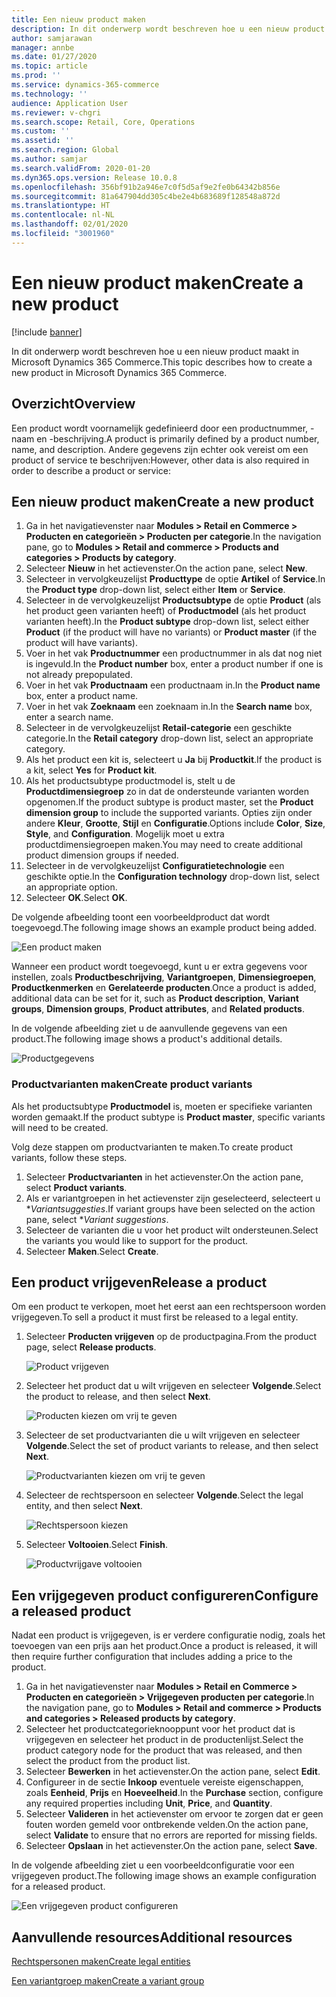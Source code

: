 ```yaml
---
title: Een nieuw product maken
description: In dit onderwerp wordt beschreven hoe u een nieuw product maakt in Microsoft Dynamics 365 Commerce.
author: samjarawan
manager: annbe
ms.date: 01/27/2020
ms.topic: article
ms.prod: ''
ms.service: dynamics-365-commerce
ms.technology: ''
audience: Application User
ms.reviewer: v-chgri
ms.search.scope: Retail, Core, Operations
ms.custom: ''
ms.assetid: ''
ms.search.region: Global
ms.author: samjar
ms.search.validFrom: 2020-01-20
ms.dyn365.ops.version: Release 10.0.8
ms.openlocfilehash: 356bf91b2a946e7c0f5d5af9e2fe0b64342b856e
ms.sourcegitcommit: 81a647904dd305c4be2e4b683689f128548a872d
ms.translationtype: HT
ms.contentlocale: nl-NL
ms.lasthandoff: 02/01/2020
ms.locfileid: "3001960"
---
```

# <a name="create-a-new-product"></a><span data-ttu-id="b5f16-103">Een nieuw product maken</span><span class="sxs-lookup"><span data-stu-id="b5f16-103">Create a new product</span></span>


[!include [banner](includes/banner.md)]

<span data-ttu-id="b5f16-104">In dit onderwerp wordt beschreven hoe u een nieuw product maakt in Microsoft Dynamics 365 Commerce.</span><span class="sxs-lookup"><span data-stu-id="b5f16-104">This topic describes how to create a new product in Microsoft Dynamics 365 Commerce.</span></span>

## <a name="overview"></a><span data-ttu-id="b5f16-105">Overzicht</span><span class="sxs-lookup"><span data-stu-id="b5f16-105">Overview</span></span>

<span data-ttu-id="b5f16-106">Een product wordt voornamelijk gedefinieerd door een productnummer, -naam en -beschrijving.</span><span class="sxs-lookup"><span data-stu-id="b5f16-106">A product is primarily defined by a product number, name, and description.</span></span> <span data-ttu-id="b5f16-107">Andere gegevens zijn echter ook vereist om een product of service te beschrijven:</span><span class="sxs-lookup"><span data-stu-id="b5f16-107">However, other data is also required in order to describe a product or service:</span></span>

## <a name="create-a-new-product"></a><span data-ttu-id="b5f16-108">Een nieuw product maken</span><span class="sxs-lookup"><span data-stu-id="b5f16-108">Create a new product</span></span>

1. <span data-ttu-id="b5f16-109">Ga in het navigatievenster naar **Modules \> Retail en Commerce \> Producten en categorieën \> Producten per categorie**.</span><span class="sxs-lookup"><span data-stu-id="b5f16-109">In the navigation pane, go to **Modules \> Retail and commerce \> Products and categories \> Products by category**.</span></span>
1. <span data-ttu-id="b5f16-110">Selecteer **Nieuw** in het actievenster.</span><span class="sxs-lookup"><span data-stu-id="b5f16-110">On the action pane, select **New**.</span></span>
1. <span data-ttu-id="b5f16-111">Selecteer in vervolgkeuzelijst **Producttype** de optie **Artikel** of **Service**.</span><span class="sxs-lookup"><span data-stu-id="b5f16-111">In the **Product type** drop-down list, select either **Item** or **Service**.</span></span>
1. <span data-ttu-id="b5f16-112">Selecteer in de vervolgkeuzelijst **Productsubtype** de optie **Product** (als het product geen varianten heeft) of **Productmodel** (als het product varianten heeft).</span><span class="sxs-lookup"><span data-stu-id="b5f16-112">In the **Product subtype** drop-down list, select either **Product** (if the product will have no variants) or **Product master** (if the product will have variants).</span></span>
1. <span data-ttu-id="b5f16-113">Voer in het vak **Productnummer** een productnummer in als dat nog niet is ingevuld.</span><span class="sxs-lookup"><span data-stu-id="b5f16-113">In the **Product number** box, enter a product number if one is not already prepopulated.</span></span>
1. <span data-ttu-id="b5f16-114">Voer in het vak **Productnaam** een productnaam in.</span><span class="sxs-lookup"><span data-stu-id="b5f16-114">In the **Product name** box, enter a product name.</span></span>
1. <span data-ttu-id="b5f16-115">Voer in het vak **Zoeknaam** een zoeknaam in.</span><span class="sxs-lookup"><span data-stu-id="b5f16-115">In the **Search name** box, enter a search name.</span></span>
1. <span data-ttu-id="b5f16-116">Selecteer in de vervolgkeuzelijst **Retail-categorie** een geschikte categorie.</span><span class="sxs-lookup"><span data-stu-id="b5f16-116">In the **Retail category** drop-down list, select an appropriate category.</span></span>
1. <span data-ttu-id="b5f16-117">Als het product een kit is, selecteert u **Ja** bij **Productkit**.</span><span class="sxs-lookup"><span data-stu-id="b5f16-117">If the product is a kit, select **Yes** for **Product kit**.</span></span>
1. <span data-ttu-id="b5f16-118">Als het productsubtype productmodel is, stelt u de **Productdimensiegroep** zo in dat de ondersteunde varianten worden opgenomen.</span><span class="sxs-lookup"><span data-stu-id="b5f16-118">If the product subtype is product master, set the **Product dimension group** to include the supported variants.</span></span> <span data-ttu-id="b5f16-119">Opties zijn onder andere **Kleur**, **Grootte**, **Stijl** en **Configuratie**.</span><span class="sxs-lookup"><span data-stu-id="b5f16-119">Options include **Color**, **Size**, **Style**, and **Configuration**.</span></span> <span data-ttu-id="b5f16-120">Mogelijk moet u extra productdimensiegroepen maken.</span><span class="sxs-lookup"><span data-stu-id="b5f16-120">You may need to create additional product dimension groups if needed.</span></span>
1. <span data-ttu-id="b5f16-121">Selecteer in de vervolgkeuzelijst **Configuratietechnologie** een geschikte optie.</span><span class="sxs-lookup"><span data-stu-id="b5f16-121">In the **Configuration technology** drop-down list, select an appropriate option.</span></span>
1. <span data-ttu-id="b5f16-122">Selecteer **OK**.</span><span class="sxs-lookup"><span data-stu-id="b5f16-122">Select **OK**.</span></span>

<span data-ttu-id="b5f16-123">De volgende afbeelding toont een voorbeeldproduct dat wordt toegevoegd.</span><span class="sxs-lookup"><span data-stu-id="b5f16-123">The following image shows an example product being added.</span></span>

![Een product maken](media/create-new-product.png)

<span data-ttu-id="b5f16-125">Wanneer een product wordt toegevoegd, kunt u er extra gegevens voor instellen, zoals **Productbeschrijving**, **Variantgroepen**, **Dimensiegroepen**, **Productkenmerken** en **Gerelateerde producten**.</span><span class="sxs-lookup"><span data-stu-id="b5f16-125">Once a product is added, additional data can be set for it, such as **Product description**, **Variant groups**, **Dimension groups**, **Product attributes**, and **Related products**.</span></span>

<span data-ttu-id="b5f16-126">In de volgende afbeelding ziet u de aanvullende gegevens van een product.</span><span class="sxs-lookup"><span data-stu-id="b5f16-126">The following image shows a product's additional details.</span></span>

![Productgegevens](media/create-new-product-2.png)

### <a name="create-product-variants"></a><span data-ttu-id="b5f16-128">Productvarianten maken</span><span class="sxs-lookup"><span data-stu-id="b5f16-128">Create product variants</span></span>

<span data-ttu-id="b5f16-129">Als het productsubtype **Productmodel** is, moeten er specifieke varianten worden gemaakt.</span><span class="sxs-lookup"><span data-stu-id="b5f16-129">If the product subtype is **Product master**, specific variants will need to be created.</span></span> 

<span data-ttu-id="b5f16-130">Volg deze stappen om productvarianten te maken.</span><span class="sxs-lookup"><span data-stu-id="b5f16-130">To create product variants, follow these steps.</span></span>

1. <span data-ttu-id="b5f16-131">Selecteer **Productvarianten** in het actievenster.</span><span class="sxs-lookup"><span data-stu-id="b5f16-131">On the action pane, select **Product variants**.</span></span>
1. <span data-ttu-id="b5f16-132">Als er variantgroepen in het actievenster zijn geselecteerd, selecteert u \**Variantsuggesties*.</span><span class="sxs-lookup"><span data-stu-id="b5f16-132">If variant groups have been selected on the action pane, select \**Variant suggestions*.</span></span>
1. <span data-ttu-id="b5f16-133">Selecteer de varianten die u voor het product wilt ondersteunen.</span><span class="sxs-lookup"><span data-stu-id="b5f16-133">Select the variants you would like to support for the product.</span></span>
1. <span data-ttu-id="b5f16-134">Selecteer **Maken**.</span><span class="sxs-lookup"><span data-stu-id="b5f16-134">Select **Create**.</span></span>

## <a name="release-a-product"></a><span data-ttu-id="b5f16-135">Een product vrijgeven</span><span class="sxs-lookup"><span data-stu-id="b5f16-135">Release a product</span></span>

<span data-ttu-id="b5f16-136">Om een product te verkopen, moet het eerst aan een rechtspersoon worden vrijgegeven.</span><span class="sxs-lookup"><span data-stu-id="b5f16-136">To sell a product it must first be released to a legal entity.</span></span>

1. <span data-ttu-id="b5f16-137">Selecteer **Producten vrijgeven** op de productpagina.</span><span class="sxs-lookup"><span data-stu-id="b5f16-137">From the product page, select **Release products**.</span></span>

    ![Product vrijgeven](media/create-new-product-3.png)

1. <span data-ttu-id="b5f16-139">Selecteer het product dat u wilt vrijgeven en selecteer **Volgende**.</span><span class="sxs-lookup"><span data-stu-id="b5f16-139">Select the product to release, and then select **Next**.</span></span>

    ![Producten kiezen om vrij te geven](media/create-new-product-4.png)

1. <span data-ttu-id="b5f16-141">Selecteer de set productvarianten die u wilt vrijgeven en selecteer **Volgende**.</span><span class="sxs-lookup"><span data-stu-id="b5f16-141">Select the set of product variants to release, and then select **Next**.</span></span>

    ![Productvarianten kiezen om vrij te geven](media/create-new-product-5.png)

1. <span data-ttu-id="b5f16-143">Selecteer de rechtspersoon en selecteer **Volgende**.</span><span class="sxs-lookup"><span data-stu-id="b5f16-143">Select the legal entity, and then select **Next**.</span></span>

    ![Rechtspersoon kiezen](media/create-new-product-6.png)

1. <span data-ttu-id="b5f16-145">Selecteer **Voltooien**.</span><span class="sxs-lookup"><span data-stu-id="b5f16-145">Select **Finish**.</span></span>

    ![Productvrijgave voltooien](media/create-new-product-7.png)

## <a name="configure-a-released-product"></a><span data-ttu-id="b5f16-147">Een vrijgegeven product configureren</span><span class="sxs-lookup"><span data-stu-id="b5f16-147">Configure a released product</span></span>

<span data-ttu-id="b5f16-148">Nadat een product is vrijgegeven, is er verdere configuratie nodig, zoals het toevoegen van een prijs aan het product.</span><span class="sxs-lookup"><span data-stu-id="b5f16-148">Once a product is released, it will then require further configuration that includes adding a price to the product.</span></span>

1. <span data-ttu-id="b5f16-149">Ga in het navigatievenster naar **Modules \> Retail en Commerce \> Producten en categorieën \> Vrijgegeven producten per categorie**.</span><span class="sxs-lookup"><span data-stu-id="b5f16-149">In the navigation pane, go to **Modules \> Retail and commerce \> Products and categories \> Released products by category**.</span></span>
1. <span data-ttu-id="b5f16-150">Selecteer het productcategorieknooppunt voor het product dat is vrijgegeven en selecteer het product in de productenlijst.</span><span class="sxs-lookup"><span data-stu-id="b5f16-150">Select the product category node for the product that was released, and then select the product from the product list.</span></span>
1. <span data-ttu-id="b5f16-151">Selecteer **Bewerken** in het actievenster.</span><span class="sxs-lookup"><span data-stu-id="b5f16-151">On the action pane, select **Edit**.</span></span>
1. <span data-ttu-id="b5f16-152">Configureer in de sectie **Inkoop** eventuele vereiste eigenschappen, zoals **Eenheid**, **Prijs** en **Hoeveelheid**.</span><span class="sxs-lookup"><span data-stu-id="b5f16-152">In the **Purchase** section, configure any required properties including **Unit**, **Price**,  and **Quantity**.</span></span>
1. <span data-ttu-id="b5f16-153">Selecteer **Valideren** in het actievenster om ervoor te zorgen dat er geen fouten worden gemeld voor ontbrekende velden.</span><span class="sxs-lookup"><span data-stu-id="b5f16-153">On the action pane, select **Validate** to ensure that no errors are reported for missing fields.</span></span>
1. <span data-ttu-id="b5f16-154">Selecteer **Opslaan** in het actievenster.</span><span class="sxs-lookup"><span data-stu-id="b5f16-154">On the action pane, select **Save**.</span></span>

<span data-ttu-id="b5f16-155">In de volgende afbeelding ziet u een voorbeeldconfiguratie voor een vrijgegeven product.</span><span class="sxs-lookup"><span data-stu-id="b5f16-155">The following image shows an example configuration for a released product.</span></span>

![Een vrijgegeven product configureren](media/create-new-product-8.png)

## <a name="additional-resources"></a><span data-ttu-id="b5f16-157">Aanvullende resources</span><span class="sxs-lookup"><span data-stu-id="b5f16-157">Additional resources</span></span>

[<span data-ttu-id="b5f16-158">Rechtspersonen maken</span><span class="sxs-lookup"><span data-stu-id="b5f16-158">Create legal entities</span></span>](channels-legal-entities.md)

[<span data-ttu-id="b5f16-159">Een variantgroep maken</span><span class="sxs-lookup"><span data-stu-id="b5f16-159">Create a variant group</span></span>](create-variant-group.md) 
